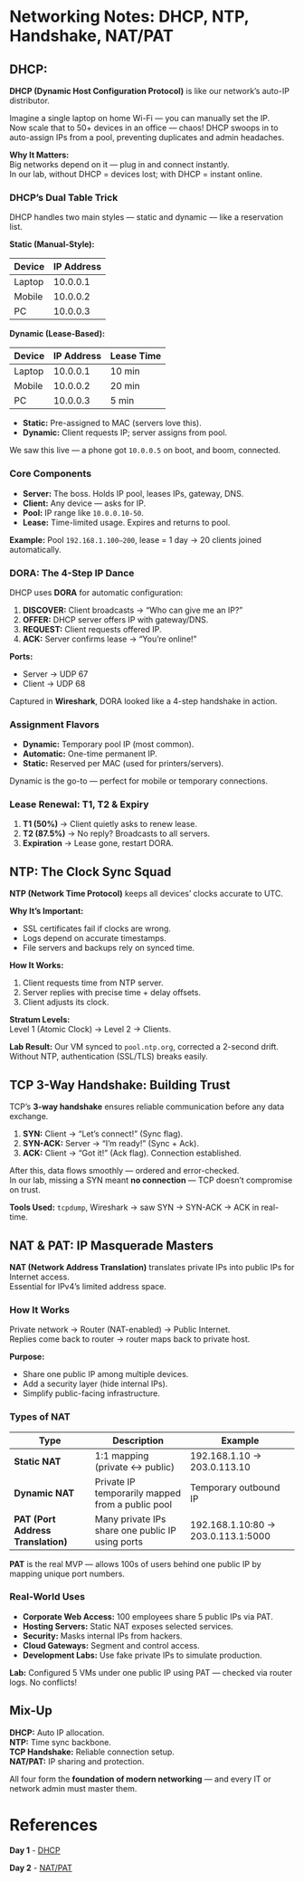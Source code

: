 # Networking Notes: DHCP, NTP, Handshake, NAT/PAT


##  DHCP:

**DHCP (Dynamic Host Configuration Protocol)** is like our network’s auto-IP distributor.

Imagine a single laptop on home Wi-Fi — you can manually set the IP.  
Now scale that to 50+ devices in an office — chaos! DHCP swoops in to auto-assign IPs from a pool, preventing duplicates and admin headaches.

**Why It Matters:**  
Big networks depend on it — plug in and connect instantly.  
In our lab, without DHCP = devices lost; with DHCP = instant online.

###  DHCP’s Dual Table Trick

DHCP handles two main styles — static and dynamic — like a reservation list.

**Static (Manual-Style):**

| Device | IP Address |
|--------|-------------|
| Laptop | 10.0.0.1    |
| Mobile | 10.0.0.2    |
| PC     | 10.0.0.3    |

**Dynamic (Lease-Based):**

| Device | IP Address | Lease Time |
|--------|-------------|-------------|
| Laptop | 10.0.0.1    | 10 min      |
| Mobile | 10.0.0.2    | 20 min      |
| PC     | 10.0.0.3    | 5 min       |

- **Static:** Pre-assigned to MAC (servers love this).  
- **Dynamic:** Client requests IP; server assigns from pool.

We saw this live — a phone got `10.0.0.5` on boot, and boom, connected.

###  Core Components

- **Server:** The boss. Holds IP pool, leases IPs, gateway, DNS.  
- **Client:** Any device — asks for IP.  
- **Pool:** IP range like `10.0.0.10-50`.  
- **Lease:** Time-limited usage. Expires and returns to pool.

**Example:** Pool `192.168.1.100–200`, lease = 1 day → 20 clients joined automatically.

###  DORA: The 4-Step IP Dance

DHCP uses **DORA** for automatic configuration:

1. **DISCOVER:** Client broadcasts → “Who can give me an IP?”  
2. **OFFER:** DHCP server offers IP with gateway/DNS.  
3. **REQUEST:** Client requests offered IP.  
4. **ACK:** Server confirms lease → “You’re online!”

**Ports:**  
- Server → UDP 67  
- Client → UDP 68  

Captured in **Wireshark**, DORA looked like a 4-step handshake in action.

###  Assignment Flavors

- **Dynamic:** Temporary pool IP (most common).  
- **Automatic:** One-time permanent IP.  
- **Static:** Reserved per MAC (used for printers/servers).

Dynamic is the go-to — perfect for mobile or temporary connections.

###  Lease Renewal: T1, T2 & Expiry

1. **T1 (50%)** → Client quietly asks to renew lease.  
2. **T2 (87.5%)** → No reply? Broadcasts to all servers.  
3. **Expiration** → Lease gone, restart DORA.


##  NTP: The Clock Sync Squad

**NTP (Network Time Protocol)** keeps all devices’ clocks accurate to UTC.

**Why It’s Important:**  
- SSL certificates fail if clocks are wrong.  
- Logs depend on accurate timestamps.  
- File servers and backups rely on synced time.

**How It Works:**
1. Client requests time from NTP server.  
2. Server replies with precise time + delay offsets.  
3. Client adjusts its clock.

**Stratum Levels:**  
Level 1 (Atomic Clock) → Level 2 → Clients.

**Lab Result:** Our VM synced to `pool.ntp.org`, corrected a 2-second drift.  
Without NTP, authentication (SSL/TLS) breaks easily.


##  TCP 3-Way Handshake: Building Trust

TCP’s **3-way handshake** ensures reliable communication before any data exchange.

1. **SYN:** Client → “Let’s connect!” (Sync flag).  
2. **SYN-ACK:** Server → “I’m ready!” (Sync + Ack).  
3. **ACK:** Client → “Got it!” (Ack flag). Connection established.

After this, data flows smoothly — ordered and error-checked.  
In our lab, missing a SYN meant **no connection** — TCP doesn’t compromise on trust.

 **Tools Used:** `tcpdump`, Wireshark → saw SYN → SYN-ACK → ACK in real-time.


##  NAT & PAT: IP Masquerade Masters

**NAT (Network Address Translation)** translates private IPs into public IPs for Internet access.  
Essential for IPv4’s limited address space.

###  How It Works

Private network → Router (NAT-enabled) → Public Internet.  
Replies come back to router → router maps back to private host.

**Purpose:**
- Share one public IP among multiple devices.  
- Add a security layer (hide internal IPs).  
- Simplify public-facing infrastructure.

###  Types of NAT

| Type | Description | Example |
|------|--------------|----------|
| **Static NAT** | 1:1 mapping (private ↔ public) | 192.168.1.10 → 203.0.113.10 |
| **Dynamic NAT** | Private IP temporarily mapped from a public pool | Temporary outbound IP |
| **PAT (Port Address Translation)** | Many private IPs share one public IP using ports | 192.168.1.10:80 → 203.0.113.1:5000 |

**PAT** is the real MVP — allows 100s of users behind one public IP by mapping unique port numbers.

###  Real-World Uses

- **Corporate Web Access:** 100 employees share 5 public IPs via PAT.  
- **Hosting Servers:** Static NAT exposes selected services.  
- **Security:** Masks internal IPs from hackers.  
- **Cloud Gateways:** Segment and control access.  
- **Development Labs:** Use fake private IPs to simulate production.

**Lab:** Configured 5 VMs under one public IP using PAT — checked via router logs. No conflicts!

##  Mix-Up

**DHCP:** Auto IP allocation.  
**NTP:** Time sync backbone.  
**TCP Handshake:** Reliable connection setup.  
**NAT/PAT:** IP sharing and protection.

All four form the **foundation of modern networking** — and every IT or network admin must master them.
 

# References

**Day 1** - [DHCP](https://claude.ai/public/artifacts/cab20ca6-7445-4439-880e-78db376be78c) 

**Day 2** - [NAT/PAT](https://claude.ai/public/artifacts/553de791-6828-4740-becf-0fb4af7e53b7)  
